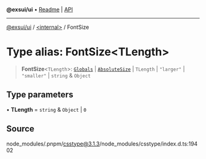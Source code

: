 **@exsui/ui** • [Readme](../../README.md) \| [API](../../globals.md)

***

[@exsui/ui](../../README.md) / [\<internal\>](../README.md) / FontSize

# Type alias: FontSize\<TLength\>

> **FontSize**\<`TLength`\>: [`Globals`](Globals.md) \| [`AbsoluteSize`](AbsoluteSize.md) \| `TLength` \| `"larger"` \| `"smaller"` \| `string` & `Object`

## Type parameters

• **TLength** = `string` & `Object` \| `0`

## Source

node\_modules/.pnpm/csstype@3.1.3/node\_modules/csstype/index.d.ts:19402
